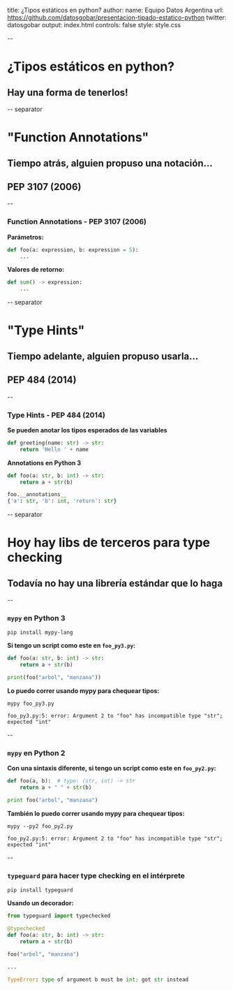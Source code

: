 title: ¿Tipos estáticos en python?
author:
  name: Equipo Datos Argentina
  url: https://github.com/datosgobar/presentacion-tipado-estatico-python
  twitter: datosgobar
output: index.html
controls: false
style: style.css

--
# ¿Tipos estáticos en python?
## Hay una forma de tenerlos!

-- separator
# "Function Annotations"
## Tiempo atrás, alguien propuso una **notación**...
## PEP 3107 (2006)

--
### Function Annotations - PEP 3107 (2006)

**Parámetros:**

```python
def foo(a: expression, b: expression = 5):
    ...
```

**Valores de retorno:**

```python
def sum() -> expression:
    ...
```

-- separator
# "Type Hints"
## Tiempo adelante, alguien propuso **usarla**...
## PEP 484 (2014)

--
### Type Hints - PEP 484 (2014)

**Se pueden anotar los tipos esperados de las variables**

```python
def greeting(name: str) -> str:
    return 'Hello ' + name
```

**Annotations en Python 3**

```python
def foo(a: str, b: int) -> str:
    return a + str(b)

foo.__annotations__
{'a': str, 'b': int, 'return': str}
```

-- separator
# Hoy hay libs de terceros para type checking
## Todavía no hay una **librería estándar** que lo haga

--
### `mypy` en Python 3

`pip install mypy-lang`

**Si tengo un script como este en `foo_py3.py`:**

```python
def foo(a: str, b: int) -> str:
    return a + str(b)

print(foo("arbol", "manzana"))
```

**Lo puedo correr usando mypy para chequear tipos:**

```
mypy foo_py3.py

foo_py3.py:5: error: Argument 2 to "foo" has incompatible type "str"; expected "int"
```

--
### `mypy` en Python 2

**Con una sintaxis diferente, si tengo un script como este en `foo_py2.py`:**

```python
def foo(a, b):  # type: (str, int) -> str
    return a + " " + str(b)

print foo("arbol", "manzana")
```

**También lo puedo correr usando mypy para chequear tipos:**

```
mypy --py2 foo_py2.py

foo_py2.py:5: error: Argument 2 to "foo" has incompatible type "str"; expected "int"
```

--
### `typeguard` para hacer type checking en el intérprete

```
pip install typeguard
```

**Usando un decorador:**

```python
from typeguard import typechecked

@typechecked
def foo(a: str, b: int) -> str:
    return a + str(b)

foo("arbol", "manzana")

...

TypeError: type of argument b must be int; got str instead
```







